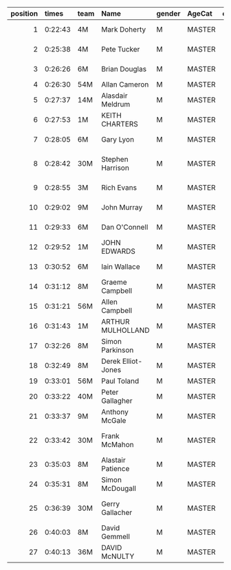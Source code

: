 |   position | times   | team   | Name               | gender   | AgeCat   |   clubnumber | Club name                  | Website                                    |   finishPosition |
|-----------:|:--------|:-------|:-------------------|:---------|:---------|-------------:|:---------------------------|:-------------------------------------------|-----------------:|
|          1 | 0:22:43 | 4M     | Mark Doherty       | M        | MASTER   |            4 | Inverclyde AC              | https://www.inverclydeac.org/              |                4 |
|          2 | 0:25:38 | 4M     | Pete Tucker        | M        | MASTER   |            4 | Inverclyde AC              | https://www.inverclydeac.org/              |               13 |
|          3 | 0:26:26 | 6M     | Brian Douglas      | M        | MASTER   |            6 | Cambuslang Harriers        | https://cambuslangharriers.org/            |               22 |
|          4 | 0:26:30 | 54M    | Allan Cameron      | M        | MASTER   |           54 | VP-Glasgow                 | https://www.vp-glasgow.com                 |               24 |
|          5 | 0:27:37 | 14M    | Alasdair Meldrum   | M        | MASTER   |           14 | Ayr Seaforth AC            | https://www.ayrseaforth.co.uk/             |               30 |
|          6 | 0:27:53 | 1M     | KEITH CHARTERS     | M        | MASTER   |            1 | East Kilbride AC           | http://www.ekac.org.uk/                    |               32 |
|          7 | 0:28:05 | 6M     | Gary Lyon          | M        | MASTER   |            6 | Cambuslang Harriers        | https://cambuslangharriers.org/            |               33 |
|          8 | 0:28:42 | 30M    | Stephen Harrison   | M        | MASTER   |           30 | Greenock Glenpark Harriers | https://greenockglenparkharriers.com/      |               42 |
|          9 | 0:28:55 | 3M     | Rich Evans         | M        | MASTER   |            3 | Bellahouston RR            | https://www.bellahoustonroadrunners.co.uk/ |               45 |
|         10 | 0:29:02 | 9M     | John Murray        | M        | MASTER   |            9 | Garscube Harriers          | https://www.garscubeharriers.org.uk/       |               46 |
|         11 | 0:29:33 | 6M     | Dan O'Connell      | M        | MASTER   |            6 | Cambuslang Harriers        | https://cambuslangharriers.org/            |               49 |
|         12 | 0:29:52 | 1M     | JOHN EDWARDS       | M        | MASTER   |            1 | East Kilbride AC           | http://www.ekac.org.uk/                    |               52 |
|         13 | 0:30:52 | 6M     | Iain Wallace       | M        | MASTER   |            6 | Cambuslang Harriers        | https://cambuslangharriers.org/            |               60 |
|         14 | 0:31:12 | 8M     | Graeme Campbell    | M        | MASTER   |            8 | Bellahouston Harriers      | http://www.bellahoustonharriers.co.uk/     |               63 |
|         15 | 0:31:21 | 56M    | Allen Campbell     | M        | MASTER   |           56 | West End RR                | https://www.westendroadrunners.co.uk/      |               65 |
|         16 | 0:31:43 | 1M     | ARTHUR MULHOLLAND  | M        | MASTER   |            1 | East Kilbride AC           | http://www.ekac.org.uk/                    |               70 |
|         17 | 0:32:26 | 8M     | Simon Parkinson    | M        | MASTER   |            8 | Bellahouston Harriers      | http://www.bellahoustonharriers.co.uk/     |               74 |
|         18 | 0:32:49 | 8M     | Derek Elliot-Jones | M        | MASTER   |            8 | Bellahouston Harriers      | http://www.bellahoustonharriers.co.uk/     |               75 |
|         19 | 0:33:01 | 56M    | Paul Toland        | M        | MASTER   |           56 | West End RR                | https://www.westendroadrunners.co.uk/      |               77 |
|         20 | 0:33:22 | 40M    | Peter Gallagher    | M        | MASTER   |           40 | Motherwell AC              | https://motherwellac.com/                  |               80 |
|         21 | 0:33:37 | 9M     | Anthony McGale     | M        | MASTER   |            9 | Garscube Harriers          | https://www.garscubeharriers.org.uk/       |               81 |
|         22 | 0:33:42 | 30M    | Frank McMahon      | M        | MASTER   |           30 | Greenock Glenpark Harriers | https://greenockglenparkharriers.com/      |               82 |
|         23 | 0:35:03 | 8M     | Alastair Patience  | M        | MASTER   |            8 | Bellahouston Harriers      | http://www.bellahoustonharriers.co.uk/     |               88 |
|         24 | 0:35:31 | 8M     | Simon McDougall    | M        | MASTER   |            8 | Bellahouston Harriers      | http://www.bellahoustonharriers.co.uk/     |               91 |
|         25 | 0:36:39 | 30M    | Gerry Gallacher    | M        | MASTER   |           30 | Greenock Glenpark Harriers | https://greenockglenparkharriers.com/      |               95 |
|         26 | 0:40:03 | 8M     | David Gemmell      | M        | MASTER   |            8 | Bellahouston Harriers      | http://www.bellahoustonharriers.co.uk/     |               99 |
|         27 | 0:40:13 | 36M    | DAVID McNULTY      | M        | MASTER   |           36 | Larkhall YMCA              | https://www.larkhallymcaharriers.org       |              100 |